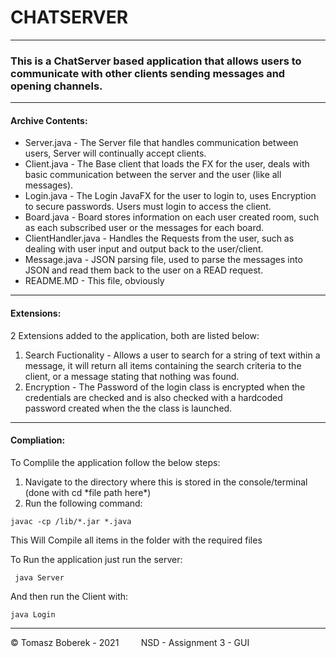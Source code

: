 # CHATSERVER

<hr />

### This is a ChatServer based application that allows users to communicate with other clients sending messages and opening channels.

<hr />

#### Archive Contents:

<ul>
    <li> Server.java - The Server file that handles communication between users, Server will continually accept clients. </li>
    <li> Client.java - The Base client that loads the FX for the user, deals with basic communication between the server and the user (like all messages). </li>
    <li> Login.java - The Login JavaFX for the user to login to, uses Encryption to secure passwords. Users must login to access the client. </li>
    <li> Board.java - Board stores information on each user created room, such as each subscribed user or the messages for each board.</li>
    <li> ClientHandler.java - Handles the Requests from the user, such as dealing with user input and output back to the user/client.</li>
    <li> Message.java - JSON parsing file, used to parse the messages into JSON and read them back to the user on a READ request.</li>
    <li> README.MD - This file, obviously</li>
</ul>

<hr />

#### Extensions:

2 Extensions added to the application, both are listed below:

<ol>
    <li> Search Fuctionality - Allows a user to search for a string of text within a message, it will return all items containing the search criteria to the client, or a message stating that nothing was found. </li>
    <li> Encryption - The Password of the login class is encrypted when the credentials are checked and is also checked with a hardcoded password created when the the class is launched.</li>
</ol>

<hr />

#### Compliation:
To Complile the application follow the below steps:
<ol>
    <li> Navigate to the directory where this is stored in the console/terminal (done with cd *file path here*) </li>
    <li> Run the following command: </li>
</ol>

    javac -cp /lib/*.jar *.java

This Will Compile all items in the folder with the required files

To Run the application just run the server:

     java Server

And then run the Client with:

    java Login

<hr />
&copy; Tomasz Boberek - 2021 &nbsp;&nbsp;&nbsp;&nbsp;&nbsp;&nbsp;&nbsp; NSD - Assignment 3 - GUI